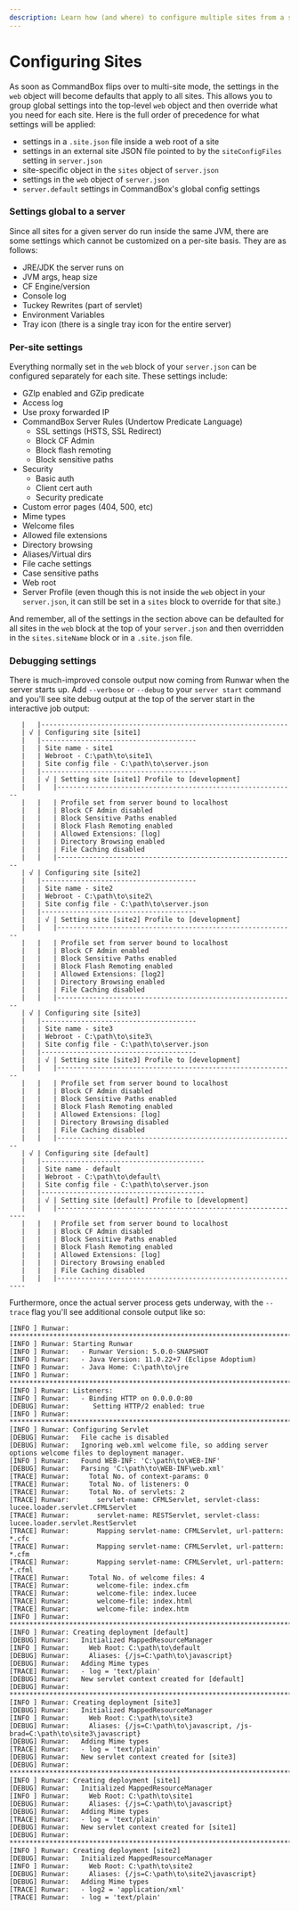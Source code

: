 ```yaml
---
description: Learn how (and where) to configure multiple sites from a single CommandBox server 
---
```


# Configuring Sites

As soon as CommandBox flips over to multi-site mode, the settings in the `web` object will become defaults that apply to all sites.  This allows you to group global settings into the top-level `web` object and then override what you need for each site.  Here is the full order of precedence for what settings will be applied:

* settings in a `.site.json` file inside a web root of a site
* settings in an external site JSON file pointed to by the `siteConfigFiles` setting in `server.json`
* site-specific object in the `sites` object of `server.json`
* settings in the `web` object of `server.json`
* `server.default` settings in CommandBox's global config settings

### Settings global to a server

Since all sites for a given server do run inside the same JVM, there are some settings which cannot be customized on a per-site basis.  They are as follows:

* JRE/JDK the server runs on
* JVM args, heap size
* CF Engine/version
* Console log
* Tuckey Rewrites (part of servlet)
* Environment Variables
* Tray icon (there is a single tray icon for the entire server)

### Per-site settings

Everything normally set in the `web` block of your `server.json` can be configured separately for each site.  These settings include:

* GZIp enabled and GZip predicate
* Access log
* Use proxy forwarded IP
* CommandBox Server Rules (Undertow Predicate Language)
  * SSL settings (HSTS, SSL Redirect)
  * Block CF Admin
  * Block flash remoting
  * Block sensitive paths
* Security
  * Basic auth
  * Client cert auth
  * Security predicate
* Custom error pages (404, 500, etc)
* Mime types
* Welcome files
* Allowed file extensions
* Directory browsing
* Aliases/Virtual dirs
* File cache settings
* Case sensitive paths
* Web root
* Server Profile (even though this is not inside the `web` object in your `server.json`, it can still be set in a `sites` block to override for that site.)

And remember, all of the settings in the section above can be defaulted for all sites in the `web` block at the top of your `server.json` and then overridden in the `sites.siteName` block or in a `.site.json` file.

### Debugging settings

There is much-improved console output now coming from Runwar when the server starts up.  Add `--verbose` or `--debug` to your `server start` command and you'll see site debug output at the top of the server start in the interactive job output:

```
   |   |--------------------------------------------------------------
   | √ | Configuring site [site1]
   |   |---------------------------------------
   |   | Site name - site1
   |   | Webroot - C:\path\to\site1\
   |   | Site config file - C:\path\to\server.json
   |   |---------------------------------------
   |   | √ | Setting site [site1] Profile to [development]
   |   |   |------------------------------------------------------------
   |   |   | Profile set from server bound to localhost
   |   |   | Block CF Admin disabled
   |   |   | Block Sensitive Paths enabled
   |   |   | Block Flash Remoting enabled
   |   |   | Allowed Extensions: [log]
   |   |   | Directory Browsing enabled
   |   |   | File Caching disabled
   |   |   |------------------------------------------------------------
   | √ | Configuring site [site2]
   |   |---------------------------------------
   |   | Site name - site2
   |   | Webroot - C:\path\to\site2\
   |   | Site config file - C:\path\to\server.json
   |   |---------------------------------------
   |   | √ | Setting site [site2] Profile to [development]
   |   |   |------------------------------------------------------------
   |   |   | Profile set from server bound to localhost
   |   |   | Block CF Admin enabled
   |   |   | Block Sensitive Paths enabled
   |   |   | Block Flash Remoting enabled
   |   |   | Allowed Extensions: [log2]
   |   |   | Directory Browsing enabled
   |   |   | File Caching disabled
   |   |   |------------------------------------------------------------
   | √ | Configuring site [site3]
   |   |---------------------------------------
   |   | Site name - site3
   |   | Webroot - C:\path\to\site3\
   |   | Site config file - C:\path\to\server.json
   |   |---------------------------------------
   |   | √ | Setting site [site3] Profile to [development]
   |   |   |------------------------------------------------------------
   |   |   | Profile set from server bound to localhost
   |   |   | Block CF Admin disabled
   |   |   | Block Sensitive Paths enabled
   |   |   | Block Flash Remoting enabled
   |   |   | Allowed Extensions: [log]
   |   |   | Directory Browsing disabled
   |   |   | File Caching disabled
   |   |   |------------------------------------------------------------
   | √ | Configuring site [default]
   |   |-----------------------------------------
   |   | Site name - default
   |   | Webroot - C:\path\to\default\
   |   | Site config file - C:\path\to\server.json
   |   |-----------------------------------------
   |   | √ | Setting site [default] Profile to [development]
   |   |   |--------------------------------------------------------------
   |   |   | Profile set from server bound to localhost
   |   |   | Block CF Admin disabled
   |   |   | Block Sensitive Paths enabled
   |   |   | Block Flash Remoting enabled
   |   |   | Allowed Extensions: [log]
   |   |   | Directory Browsing enabled
   |   |   | File Caching disabled
   |   |   |--------------------------------------------------------------
```

Furthermore, once the actual server process gets underway, with the `--trace` flag you'll see additional console output like so:

```
[INFO ] Runwar: ******************************************************************************
[INFO ] Runwar: Starting Runwar
[INFO ] Runwar:   - Runwar Version: 5.0.0-SNAPSHOT
[INFO ] Runwar:   - Java Version: 11.0.22+7 (Eclipse Adoptium)
[INFO ] Runwar:   - Java Home: C:\path\to\jre
[INFO ] Runwar: ******************************************************************************
[INFO ] Runwar: Listeners:
[INFO ] Runwar:   - Binding HTTP on 0.0.0.0:80
[DEBUG] Runwar:      Setting HTTP/2 enabled: true
[INFO ] Runwar: ******************************************************************************
[INFO ] Runwar: Configuring Servlet
[DEBUG] Runwar:   File cache is disabled
[DEBUG] Runwar:   Ignoring web.xml welcome file, so adding server options welcome files to deployment manager.
[INFO ] Runwar:   Found WEB-INF: 'C:\path\to\WEB-INF'
[DEBUG] Runwar:   Parsing 'C:\path\to\WEB-INF\web.xml'
[TRACE] Runwar:     Total No. of context-params: 0
[TRACE] Runwar:     Total No. of listeners: 0
[TRACE] Runwar:     Total No. of servlets: 2
[TRACE] Runwar:       servlet-name: CFMLServlet, servlet-class: lucee.loader.servlet.CFMLServlet
[TRACE] Runwar:       servlet-name: RESTServlet, servlet-class: lucee.loader.servlet.RestServlet
[TRACE] Runwar:       Mapping servlet-name: CFMLServlet, url-pattern: *.cfc
[TRACE] Runwar:       Mapping servlet-name: CFMLServlet, url-pattern: *.cfm
[TRACE] Runwar:       Mapping servlet-name: CFMLServlet, url-pattern: *.cfml
[TRACE] Runwar:     Total No. of welcome files: 4
[TRACE] Runwar:       welcome-file: index.cfm
[TRACE] Runwar:       welcome-file: index.lucee
[TRACE] Runwar:       welcome-file: index.html
[TRACE] Runwar:       welcome-file: index.htm
[INFO ] Runwar: ******************************************************************************
[INFO ] Runwar: Creating deployment [default]
[DEBUG] Runwar:   Initialized MappedResourceManager
[INFO ] Runwar:     Web Root: C:\path\to\default
[DEBUG] Runwar:     Aliases: {/js=C:\path\to\javascript}
[DEBUG] Runwar:   Adding Mime types
[TRACE] Runwar:   - log = 'text/plain'
[DEBUG] Runwar:   New servlet context created for [default]
[DEBUG] Runwar: ******************************************************************************
[INFO ] Runwar: Creating deployment [site3]
[DEBUG] Runwar:   Initialized MappedResourceManager
[INFO ] Runwar:     Web Root: C:\path\to\site3
[DEBUG] Runwar:     Aliases: {/js=C:\path\to\javascript, /js-brad=C:\path\to\site3\javascript}
[DEBUG] Runwar:   Adding Mime types
[TRACE] Runwar:   - log = 'text/plain'
[DEBUG] Runwar:   New servlet context created for [site3]
[DEBUG] Runwar: ******************************************************************************
[INFO ] Runwar: Creating deployment [site1]
[DEBUG] Runwar:   Initialized MappedResourceManager
[INFO ] Runwar:     Web Root: C:\path\to\site1
[DEBUG] Runwar:     Aliases: {/js=C:\path\to\javascript}
[DEBUG] Runwar:   Adding Mime types
[TRACE] Runwar:   - log = 'text/plain'
[DEBUG] Runwar:   New servlet context created for [site1]
[DEBUG] Runwar: ******************************************************************************
[INFO ] Runwar: Creating deployment [site2]
[DEBUG] Runwar:   Initialized MappedResourceManager
[INFO ] Runwar:     Web Root: C:\path\to\site2
[DEBUG] Runwar:     Aliases: {/js=C:\path\to\site2\javascript}
[DEBUG] Runwar:   Adding Mime types
[TRACE] Runwar:   - log2 = 'application/xml'
[TRACE] Runwar:   - log = 'text/plain'
```
